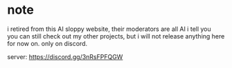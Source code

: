 # note
i retired from this AI sloppy website, their moderators are all AI i tell you<br>
you can still check out my other projects, but i will not release anything here for now on. only on discord.<br>

server: https://discord.gg/3nRsFPFQGW

